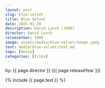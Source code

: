 ```yaml
---
layout: post
slug: blue-velvet
title: Blue Velvet
date: 2025-01-28
description: David Lynch (1986)
director: David Lynch
releaseYear: 1986
image: assets/media/blue-velvet/image.jpeg
text: media/blue-velvet/text.md
tags: [movie]
categories: [films]
---
```


by: {{ page.director }} ({{ page.releaseYear }})

{% include  {{ page.text }} %}


